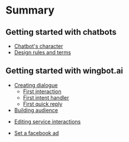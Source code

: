 # Summary

## Getting started with chatbots

<!--* Finding purpose of chatbot
* Principles of building chatbot-->
* [Chatbot's character](buildingABot/yourCharacter.md)
* [Design rules and terms](buildingABot/rulesAndTerms.md)

## Getting started with wingbot.ai

* [Creating dialogue](buildingABot/createDialogue/create_dialogue.md)
    * [First interaction](buildingABot/createDialogue/create_dialogue.md#create-basic-dialogue-with-interaction)
    * [First intent handler](buildingABot/createDialogue/create_dialogue.md#handle-user-responses)
    * [First quick reply](buildingABot/createDialogue/create_dialogue.md#quick-replies-of-user)
* [Building audience](buildingABot/buildingAudience/building_audience.md)
<!-- * Creating smalltalk/FAQ -->
* [Editing service interactions](buildingABot/serviceInteractions/service_interactions.md)

* [Set a facebook ad](buildingABot/setFacebookAd/set_facebook_ad.md)

<!--
## Update your chatbot to next level

* Analyze chatbot 
* Friendly chatbot
* Send campaign to users -->

<!--## Wingbot features

* Interactions
    * Message
    * Media
    * Go to
    * Button
    * Carousel
    * Subscripton
    * Plugin
    * Snipet

* Audiences

* Campaigns

* NLP
    * Intents
        * Global intent
        * Local intent
        * Handler of intent
    * Entities

* Settings





* [Getting Started](README.md)

## Conversational patterns

* [Asking an open question](conversationPatterns/openQuestions.md)



* [Smalltalk conversation (freeform)](buildingABot/smalltalk.md)
* [Advanced conversation (structured)](buildingABot/advandedConversationTree.md)-->
